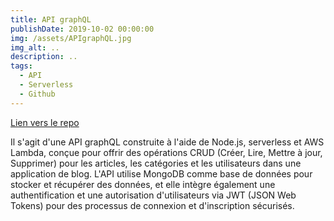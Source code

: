 ```yaml
---
title: API graphQL
publishDate: 2019-10-02 00:00:00
img: /assets/APIgraphQL.jpg
img_alt: ..
description: ..
tags:
  - API
  - Serverless
  - Github
---
```


[Lien vers le repo](https://github.com/Gregory-Lameyeur/Api-graphQL/)

Il s'agit d'une API graphQL construite à l'aide de Node.js, serverless et AWS Lambda, conçue pour offrir des opérations CRUD (Créer, Lire, Mettre à jour, Supprimer) pour les articles, les catégories et les utilisateurs dans une application de blog. L'API utilise MongoDB comme base de données pour stocker et récupérer des données, et elle intègre également une authentification et une autorisation d'utilisateurs via JWT (JSON Web Tokens) pour des processus de connexion et d'inscription sécurisés.
